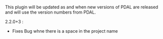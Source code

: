 This plugin will be updated as and when new versions of PDAL are released and will use the version numbers from PDAL.

2.2.0+3 :

- Fixes Bug whne there is a space in the project name

